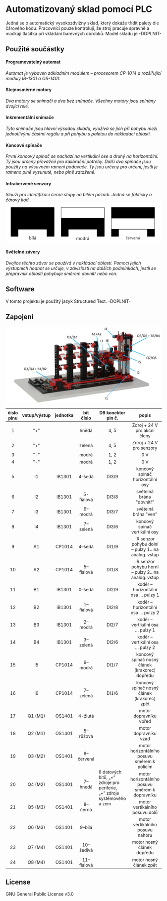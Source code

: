 <h1>Automatizovaný sklad pomocí PLC</h1>
Jedná se o automatický vysokozdvižný sklad, který dokáže třídit palety dle čárového kódu. Pracovníci pouze kontrolují, že stroj pracuje správně a mačkají tlačítka při vkládání barevných obrobků. Model skladu je -DOPLNIT-
<br>
<h2>Použité součástky</h2>
<h4>Programovatelný automat</h4>
<i>Automat je vybaven základním modulem – procesorem CP-1014 a rozšiřující moduly IB-1301 a OS-1401.</i>
<br>
<h4>Stejnosměrné motory</h4>
<i>Dva motory se snímači a dva bez snímače. Všechny motory jsou spínány dvojící relé.</i>
<br>
<h4>Inkrementální snímače</h4>
<i>Tyto snímače jsou hlavní výsadou skladu, využívá se jich při pohybu mezi jednotlivými částmi regálu a při pohybu s paletou do nákladací oblasti.  </i>
<br>
<h4>Koncové spínače</h4>
<i>První koncový spínač se nachází na vertikální ose a druhý na horizontální. Ty jsou určeny převážně pro kalibrační potřeby. Další dva spínače jsou použity na výsuvném rameni podavače. Ty jsou určeny pro určení, jestli je rameno plně vysunuté, nebo plně zatažené.</i>
<br>
<h4>Infračervené senzory</h4>
<i>Slouží pro identifikaci černé stopy na bílém pozadí. Jedná se fakticky o čárový kód.</i>
<img src="ilustrace/obroky2.png">
<h4>Světelné závory</h4>
<i>Dvojice těchto závor se používá v nakládací oblasti. Pomocí jejich výstupních hodnot se určuje, v závislosti na dalších podmínkách, jestli se přepravník oblasti pohybuje směrem dovnitř nebo ven.</i>
<br>
<h2>Software</h2>
V tomto projektu je použitý jazyk Structured Text. -DOPLNIT- 
<br>
<h2>Zapojení</h2>
<img src="ilustrace/sklad_vyznacene.png"> 
<table>
  <thead>
    <tr>
      <th style="text-align:center">číslo pinu</th>
      <th style="text-align:center">vstup/výstup</th>
      <th style="text-align:center">jednotka</th>
      <th style="text-align:center">bit číslo</th>
      <th style="text-align:center">D9 konektor<br>pin č.</th>
      <th style="text-align:center">popis</th>
    </tr>
  </thead>
  <tbody>
    <tr>
      <td style="text-align:center">1</td>
      <td style="text-align:center">"+"</td>
      <td style="text-align:center"></td>
      <td style="text-align:center">hnědá</td>
      <td style="text-align:center">4, 5</td>
      <td style="text-align:center">Zdroj + 24 V pro akční členy</td>
    </tr>
    <tr>
      <td style="text-align:center">2</td>
      <td style="text-align:center">"+"</td>
      <td style="text-align:center"></td>
      <td style="text-align:center">zelená</td>
      <td style="text-align:center">4, 5</td>
      <td style="text-align:center">Zdroj + 24 V pro senzory</td>
    </tr>
    <tr>
      <td style="text-align:center">3</td>
      <td style="text-align:center">"-"</td>
      <td style="text-align:center"></td>
      <td style="text-align:center">modrá</td>
      <td style="text-align:center">1, 2</td>
      <td style="text-align:center">0 V</td>
    </tr>
    <tr>
      <td style="text-align:center">4</td>
      <td style="text-align:center">"-"</td>
      <td style="text-align:center"></td>
      <td style="text-align:center">modrá</td>
      <td style="text-align:center">1, 2</td>
      <td style="text-align:center">0 V</td>
    </tr>
    <tr>
      <td style="text-align:center">5</td>
      <td style="text-align:center">I1</td>
      <td style="text-align:center">IB1301</td>
      <td style="text-align:center">4–šedá</td>
      <td style="text-align:center">DI3/9</td>
      <td style="text-align:center">koncový spínač horizontální osy</td>
    </tr>
    <tr>
      <td style="text-align:center">6</td>
      <td style="text-align:center">I2</td>
      <td style="text-align:center">IB1301</td>
      <td style="text-align:center">5-fialová</td>
      <td style="text-align:center">DI3/8</td>
      <td style="text-align:center">světelná brána "dovnitř"</td>
    </tr>
    <tr>
      <td style="text-align:center">7</td>
      <td style="text-align:center">I3</td>
      <td style="text-align:center">IB1301</td>
      <td style="text-align:center">6–modrá</td>
      <td style="text-align:center">DI3/7</td>
      <td style="text-align:center">světelná brána "ven"</td>
    </tr>
    <tr>
      <td style="text-align:center">8</td>
      <td style="text-align:center">I4</td>
      <td style="text-align:center">IB1301</td>
      <td style="text-align:center">7–zelená</td>
      <td style="text-align:center">DI3/6</td>
      <td style="text-align:center">koncový spínač vertikální osy</td>
    </tr>
    <tr>
      <td style="text-align:center">9</td>
      <td style="text-align:center">A1</td>
      <td style="text-align:center">CP1014</td>
      <td style="text-align:center">4–šedá</td>
      <td style="text-align:center">DI1/9</td>
      <td style="text-align:center">IR senzor pohybu dolní – pulzy 1…na analog. vstup</td>
    </tr>
    <tr>
      <td style="text-align:center">10</td>
      <td style="text-align:center">A2</td>
      <td style="text-align:center">CP1014</td>
      <td style="text-align:center">5–fialová</td>
      <td style="text-align:center">DI1/8</td>
      <td style="text-align:center">IR senzor pohybu horní – pulzy 2…na analog. vstup</td>
    </tr>
    <tr>
      <td style="text-align:center">11</td>
      <td style="text-align:center">B1</td>
      <td style="text-align:center">IB1301</td>
      <td style="text-align:center">0–šedá</td>
      <td style="text-align:center">DI2/9</td>
      <td style="text-align:center">kodér – horizontální osa … pulzy 1</td>
    </tr>
    <tr>
      <td style="text-align:center">12</td>
      <td style="text-align:center">B2</td>
      <td style="text-align:center">IB1301</td>
      <td style="text-align:center">1–fialová</td>
      <td style="text-align:center">DI2/8</td>
      <td style="text-align:center">kodér – horizontální osa … pulzy 2</td>
    </tr>
    <tr>
      <td style="text-align:center">13</td>
      <td style="text-align:center">B3</td>
      <td style="text-align:center">IB1301</td>
      <td style="text-align:center">2–modrá</td>
      <td style="text-align:center">DI2/7</td>
      <td style="text-align:center">kodér – vertikální osa … pulzy 1</td>
    </tr>
    <tr>
      <td style="text-align:center">14</td>
      <td style="text-align:center">B4</td>
      <td style="text-align:center">IB1301</td>
      <td style="text-align:center">3–zelená</td>
      <td style="text-align:center">DI2/6</td>
      <td style="text-align:center">kodér – vertikální osa … pulzy 2</td>
    </tr>
    <tr>
      <td style="text-align:center">15</td>
      <td style="text-align:center">I5</td>
      <td style="text-align:center">CP1014</td>
      <td style="text-align:center">6–modrá</td>
      <td style="text-align:center">DI1/7</td>
      <td style="text-align:center">koncový spínač nosný článek (krakorec) dopředu</td>
    </tr>
    <tr>
      <td style="text-align:center">16</td>
      <td style="text-align:center">I6</td>
      <td style="text-align:center">CP1014</td>
      <td style="text-align:center">7–zelená</td>
      <td style="text-align:center">DI1/6</td>
      <td style="text-align:center">koncový spínač nosný článek (krakorec) zpět</td>
    </tr>
    <tr>
      <td style="text-align:center">17</td>
      <td style="text-align:center">Q1 (M1)</td>
      <td style="text-align:center">OS1401</td>
      <td style="text-align:center">4-žlutá</td>
      <td rowspan="9" style="padding 8px;">8 datových bitů, „+“<br>zdroje pro periferie,<br>„+“ zdroje<br>systémového a zem</td>
      <td style="text-align:center">motor dopravníku vpřed</td>
    </tr>
    <tr>
      <td style="text-align:center">18</td>
      <td style="text-align:center">Q2 (M1)</td>
      <td style="text-align:center">OS1401</td>
      <td style="text-align:center">5–růžová</td>
      <td style="text-align:center">motor dopravníku vzad</td>
    </tr>
    <tr>
      <td style="text-align:center">19</td>
      <td style="text-align:center">Q3 (M2)</td>
      <td style="text-align:center">OS1401</td>
      <td style="text-align:center">6–červená</td>
      <td style="text-align:center">motor horizontálního posuvu směrem k policím</td>
    </tr>
    <tr>
      <td style="text-align:center">20</td>
      <td style="text-align:center">Q4 (M2)</td>
      <td style="text-align:center">OS1401</td>
      <td style="text-align:center">7–hnedá</td>
      <td style="text-align:center">motor horizontálního posuvu směrem k dopravníku</td>
    </tr>
    <tr>
      <td style="text-align:center">21</td>
      <td style="text-align:center">Q5 (M3)</td>
      <td style="text-align:center">OS1401</td>
      <td style="text-align:center">8–černá</td>
      <td style="text-align:center">motor vertikálního posuvu dolů</td>
    </tr>
    <tr>
      <td style="text-align:center">22</td>
      <td style="text-align:center">Q6 (M3)</td>
      <td style="text-align:center">OS1401</td>
      <td style="text-align:center">9–bílá</td>
      <td style="text-align:center">motor vertikálního posuvu nahoru</td>
    </tr>
    <tr>
      <td style="text-align:center">23</td>
      <td style="text-align:center">Q7 (M4)</td>
      <td style="text-align:center">OS1401</td>
      <td style="text-align:center">10–šedivá</td>
      <td style="text-align:center">motor nosný článek dopředu</td>
    </tr>
    <tr>
      <td style="text-align:center">24</td>
      <td style="text-align:center">Q8 (M4)</td>
      <td style="text-align:center">OS1401</td>
      <td style="text-align:center">11–fialová</td>
      <td style="text-align:center">motor nosný článek zpět</td>
    </tr>
  </tbody>
</table>
<h2>License</h2>
GNU General Public License v3.0


